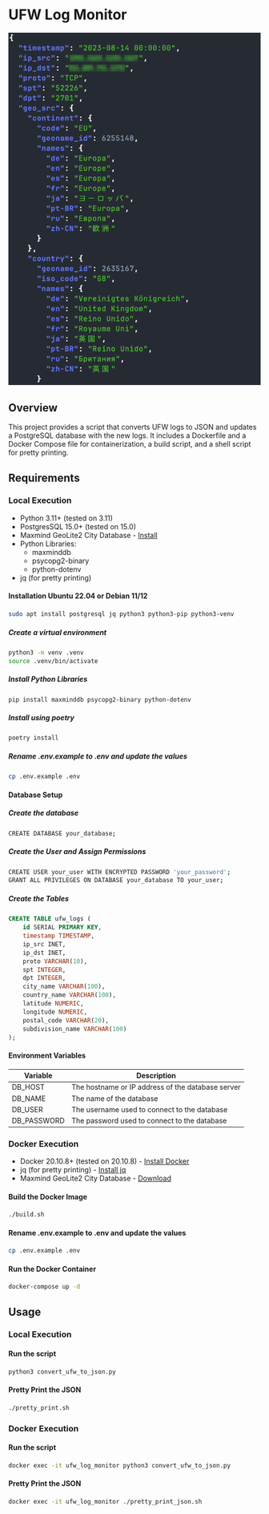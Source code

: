 # UFW Log Monitor

![json_logs](media/json_logs.png)

## Overview

This project provides a script that converts UFW logs to JSON and updates a PostgreSQL database with the new logs. It includes a Dockerfile and a Docker Compose file for containerization, a build script, and a shell script for pretty printing.

## Requirements

### Local Execution

- Python 3.11+ (tested on 3.11)
- PostgresSQL 15.0+ (tested on 15.0)
- Maxmind GeoLite2 City Database - [Install](https://dev.maxmind.com/geoip/updating-databases)
- Python Libraries: 
  - maxminddb
  - psycopg2-binary
  - python-dotenv
- jq (for pretty printing)

#### Installation Ubuntu 22.04 or Debian 11/12

```bash
sudo apt install postgresql jq python3 python3-pip python3-venv
```

##### Create a virtual environment

```bash
python3 -m venv .venv
source .venv/bin/activate
```

##### Install Python Libraries

```bash
pip install maxminddb psycopg2-binary python-dotenv
```

##### Install using poetry

```bash
poetry install
```

##### Rename .env.example to .env and update the values

```bash
cp .env.example .env
```

#### Database Setup

##### Create the database

```bash
CREATE DATABASE your_database;
```

##### Create the User and Assign Permissions
    
```bash
CREATE USER your_user WITH ENCRYPTED PASSWORD 'your_password';
GRANT ALL PRIVILEGES ON DATABASE your_database TO your_user;
```

##### Create the Tables

```sql
CREATE TABLE ufw_logs (
    id SERIAL PRIMARY KEY,
    timestamp TIMESTAMP,
    ip_src INET,
    ip_dst INET,
    proto VARCHAR(10),
    spt INTEGER,
    dpt INTEGER,
    city_name VARCHAR(100),
    country_name VARCHAR(100),
    latitude NUMERIC,
    longitude NUMERIC,
    postal_code VARCHAR(20),
    subdivision_name VARCHAR(100)
);
```
#### Environment Variables

| Variable | Description |
| --- | --- |
| DB_HOST | The hostname or IP address of the database server |
| DB_NAME | The name of the database |
| DB_USER | The username used to connect to the database |
| DB_PASSWORD | The password used to connect to the database |




### Docker Execution

- Docker 20.10.8+ (tested on 20.10.8) - [Install Docker](https://docs.docker.com/engine/install/ubuntu/)
- jq (for pretty printing) - [Install jq](https://stedolan.github.io/jq/download/)
- Maxmind GeoLite2 City Database - [Download](https://dev.maxmind.com/geoip/geoip2/geolite2/)

#### Build the Docker Image

```bash
./build.sh
```

#### Rename .env.example to .env and update the values

```bash
cp .env.example .env
```

#### Run the Docker Container

```bash
docker-compose up -d
```

## Usage

### Local Execution

#### Run the script

```bash
python3 convert_ufw_to_json.py
```

#### Pretty Print the JSON

```bash
./pretty_print.sh
```

### Docker Execution

#### Run the script

```bash
docker exec -it ufw_log_monitor python3 convert_ufw_to_json.py
```

#### Pretty Print the JSON

```bash
docker exec -it ufw_log_monitor ./pretty_print_json.sh
```


